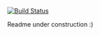 [![Build Status](https://app.travis-ci.com/drc56/discord_crossword_bot.svg?branch=master)](https://app.travis-ci.com/drc56/discord_crossword_bot)

Readme under construction :) 